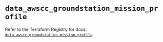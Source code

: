 # `data_awscc_groundstation_mission_profile`

Refer to the Terraform Registry for docs: [`data_awscc_groundstation_mission_profile`](https://registry.terraform.io/providers/hashicorp/awscc/0.70.0/docs/data-sources/groundstation_mission_profile).
